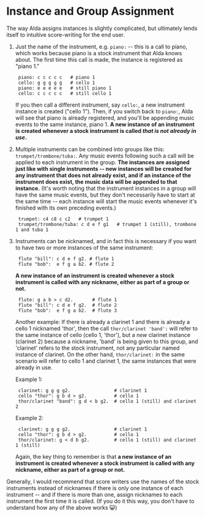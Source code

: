 # Instance and Group Assignment

The way Alda assigns instances is slightly complicated, but ultimately lends itself to intuitive score-writing for the end user.

1. Just the name of the instrument, e.g. `piano:` -- this is a call to piano, which works because piano is a stock instrument that Alda knows about. The first time this call is made, the instance is registered as "piano 1." 

        piano: c c c c c   # piano 1
        cello: g g g g g   # cello 1
        piano: e e e e e   # still piano 1
        cello: c c c c c   # still cello 1

    If you then call a different instrument, say `cello:`, a new instrument instance is created ("cello 1"). Then, if you switch back to `piano:`, Alda will see that piano is already registered, and you'll be appending music events to the same instance, piano 1. **A new instance of an instrument is created whenever a stock instrument is called *that is not already in use*.**

2. Multiple instruments can be combined into groups like this: `trumpet/trombone/tuba:`. Any music events following such a call will be applied to each instrument in the group. **The instances are assigned just like with single instruments -- new instances will be created for any instrument that does not already exist, and if an instance of the instrument does exist, the music data will be appended to that instance.** (It's worth noting that the instrument instances in a group will have the same music events, but they don't necessarily have to start at the same time -- each instance will start the music events whenever it's finished with its own preceding events.)

        trumpet: c4 c8 c c2   # trumpet 1
        trumpet/trombone/tuba: c d e f g1   # trumpet 1 (still), trombone 1 and tuba 1

3. Instruments can be nicknamed, and in fact this is necessary if you want to have two or more instances of the same instrument:

        flute "bill": c d e f g2. # flute 1
        flute "bob":  e f g a b2. # flute 2

    **A new instance of an instrument is created whenever a stock instrument is called with any nickname, either as part of a group or not.**

        flute: g a b > c d2.       # flute 1
        flute "bill": c d e f g2.  # flute 2
        flute "bob":  e f g a b2.  # flute 3

    Another example: If there is already a clarinet 1 and there is already a cello 1 nicknamed 'thor', then the call `thor/clarinet 'band':` will refer to the same instance of cello (cello 1, 'thor'), but a *new* clarinet instance (clarinet 2) because a nickname, 'band' is being given to this group, and 'clarinet' refers to the stock instrument, not any particular named instance of clarinet. On the other hand, `thor/clarinet:` in the same scenario will refer to cello 1 and clarinet 1, the same instances that were already in use.

    Example 1:

        clarinet: g g g g2.                # clarinet 1
        cello "thor": g b d > g2.          # cello 1
        thor/clarinet "band": g d < b g2.  # cello 1 (still) and clarinet 2

    Example 2:

        clarinet: g g g g2.                # clarinet 1
        cello "thor": g b d > g2.          # cello 1
        thor/clarinet: g < d b g2.         # cello 1 (still) and clarinet 1 (still)

    Again, the key thing to remember is that **a new instance of an instrument is created whenever a stock instrument is called with any nickname, either as part of a group or not.**

Generally, I would recommend that score writers use the names of the stock instruments instead of nicknames if there is only one instance of each instrument -- and if there is more than one, assign nicknames to each instrument the first time it is called. (If you do it this way, you don't have to understand how any of the above works :smiley_cat:)
